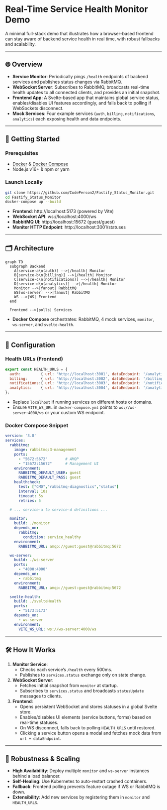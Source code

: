 # Real-Time Service Health Monitor Demo

A minimal full-stack demo that illustrates how a browser-based frontend can stay aware of backend service health in real time, with robust fallbacks and scalability.

---

## 🌐 Overview

- **Service Monitor**: Periodically pings `/health` endpoints of backend services and publishes status changes via RabbitMQ.
- **WebSocket Server**: Subscribes to RabbitMQ, broadcasts real-time health updates to all connected clients, and provides an initial snapshot.
- **Frontend App**: A Svelte-based app that maintains global service status, enables/disables UI features accordingly, and falls back to polling if WebSockets disconnect.
- **Mock Services**: Four example services (`auth`, `billing`, `notifications`, `analytics`) each exposing health and data endpoints.

---

## 🚀 Getting Started

### Prerequisites

- [Docker](https://www.docker.com/) & [Docker Compose](https://docs.docker.com/compose/)
- Node.js v16+ & npm or yarn

### Launch Locally

```bash
git clone https://github.com/CodePerson2/Fastify_Status_Monitor.git
cd Fastify_Status_Monitor
docker-compose up --build
```

- **Frontend**: http://localhost:5173 (powered by Vite)
- **WebSocket API**: ws://localhost:4000/ws
- **RabbitMQ UI**: http://localhost:15672 (guest/guest)
- **Monitor HTTP Endpoint**: http://localhost:3001/statuses

---

## 🗂️ Architecture

```mermaid
graph TD
  subgraph Backend
    A[service-a\n(auth)] -->|/health| Monitor
    B[service-b\n(billing)] -->|/health| Monitor
    C[service-c\n(notifications)] -->|/health| Monitor
    D[service-d\n(analytics)] -->|/health| Monitor
    Monitor -->|fanout| RabbitMQ
    WS[ws-server] -->|fanout| RabbitMQ
    WS -->|WS| Frontend
  end

  Frontend -->|polls| Services
```  

- **Docker Compose** orchestrates: RabbitMQ, 4 mock services, `monitor`, `ws-server`, and `svelte-health`.

---

## 🔧 Configuration

### Health URLs (Frontend)

```js
export const HEALTH_URLS = {
  auth:         { url: 'http://localhost:3001', dataEndpoint: '/analytics' },
  billing:      { url: 'http://localhost:3002', dataEndpoint: '/billing' },
  notifications:{ url: 'http://localhost:3003', dataEndpoint: '/notifications' },
  analytics:    { url: 'http://localhost:3004', dataEndpoint: '/analytics' },
};
```

- Replace `localhost` if running services on different hosts or domains.
- Ensure `VITE_WS_URL` in `docker-compose.yml` points to `ws://ws-server:4000/ws` or your custom WS endpoint.

### Docker Compose Snippet

```yaml
version: '3.8'
services:
  rabbitmq:
    image: rabbitmq:3-management
    ports:
      - "5672:5672"        # AMQP
      - "15672:15672"      # Management UI
    environment:
      RABBITMQ_DEFAULT_USER: guest
      RABBITMQ_DEFAULT_PASS: guest
    healthcheck:
      test: ["CMD","rabbitmq-diagnostics","status"]
      interval: 10s
      timeout: 5s
      retries: 5

  # ... service-a to service-d definitions ...

  monitor:
    build: ./monitor
    depends_on:
      rabbitmq:
        condition: service_healthy
    environment:
      RABBITMQ_URL: amqp://guest:guest@rabbitmq:5672

  ws-server:
    build: ./ws-server
    ports:
      - "4000:4000"
    depends_on:
      - rabbitmq
    environment:
      RABBITMQ_URL: amqp://guest:guest@rabbitmq:5672

  svelte-health:
    build: ./svelteHealth
    ports:
      - "5173:5173"
    depends_on:
      - ws-server
    environment:
      VITE_WS_URL: ws://ws-server:4000/ws
```

---

## 🛠️ How It Works

1. **Monitor Service**:
   - Checks each service’s `/health` every 500ms.
   - Publishes to `services.status` exchange only on state change.
2. **WebSocket Server**:
   - Fetches initial snapshot from `monitor` at startup.
   - Subscribes to `services.status` and broadcasts `statusUpdate` messages to clients.
3. **Frontend**:
   - Opens persistent WebSocket and stores statuses in a global Svelte store.
   - Enables/disables UI elements (service buttons, forms) based on real-time statuses.
   - On WS disconnect, falls back to polling `HEALTH_URLS` until restored.
   - Clicking a service button opens a modal and fetches mock data from `url + dataEndpoint`.

---

## 🚧 Robustness & Scaling

- **High Availability**: Deploy multiple `monitor` and `ws-server` instances behind a load balancer.
- **Self-Healing**: Use Kubernetes to auto-restart crashed containers.
- **Fallback**: Frontend polling prevents feature outage if WS or RabbitMQ is down.
- **Extensibility**: Add new services by registering them in `monitor` and `HEALTH_URLS`.